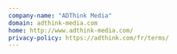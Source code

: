 ```yaml
---
company-name: "ADThink Media"
domain: adthink-media.com
home: http://www.adthink-media.com/
privacy-policy: https://adthink.com/fr/terms/
---
```




